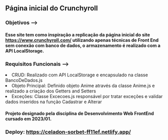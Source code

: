 ## Página inicial do Crunchyroll

### Objetivos -->

#### Esse site tem como inspiração a replicação da página inicial do site https://www.crunchyroll.com/ utilizando apenas técnicas de Front End sem conexão com banco de dados, o armazenamento é realizado com a API LocalStorage.

### Requisitos Funcionais -->

<div>
<li>CRUD: Realizado com API LocalStorage e encapsulado na classe BancoDeDados.js</li>
<li>Objeto Principal: Definido objeto Anime através da classe Anime.js e realizado a criação dos Getters and Setters</li> 
<li>Exceções: Classe Excecoes.js responsável por tratar exceções e validar dados inseridos na função Cadastrar e Alterar</li>
</div>

#### Projeto designado pela disciplina de Desenvolvimento Web FrontEnd cursado em 2023/01.

### Deploy: https://celadon-sorbet-ff11ef.netlify.app/
